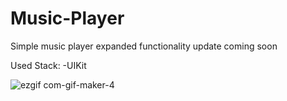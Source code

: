 # Music-Player
Simple music player
expanded functionality update coming soon

Used Stack:
  -UIKit
  
  ![ezgif com-gif-maker-4](https://user-images.githubusercontent.com/98633796/187026590-f2dc9164-f23e-4900-89ee-b4ee855e52e6.gif)

